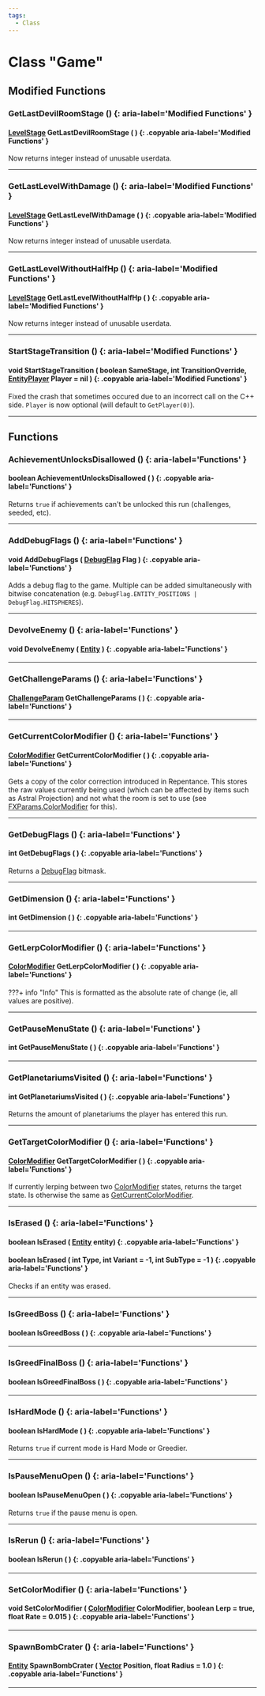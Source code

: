 ```yaml
---
tags:
  - Class
---
```

# Class "Game"

## Modified Functions


### GetLastDevilRoomStage () {: aria-label='Modified Functions' }
#### [LevelStage](https://wofsauge.github.io/IsaacDocs/rep/enums/LevelStage.html) GetLastDevilRoomStage ( ) {: .copyable aria-label='Modified Functions' }
Now returns integer instead of unusable userdata.
___
### GetLastLevelWithDamage () {: aria-label='Modified Functions' }
#### [LevelStage](https://wofsauge.github.io/IsaacDocs/rep/enums/LevelStage.html) GetLastLevelWithDamage ( ) {: .copyable aria-label='Modified Functions' }
Now returns integer instead of unusable userdata.

___
### GetLastLevelWithoutHalfHp () {: aria-label='Modified Functions' }
#### [LevelStage](https://wofsauge.github.io/IsaacDocs/rep/enums/LevelStage.html) GetLastLevelWithoutHalfHp ( ) {: .copyable aria-label='Modified Functions' }
Now returns integer instead of unusable userdata.

___
### StartStageTransition ()  {: aria-label='Modified Functions' }
#### void StartStageTransition ( boolean SameStage, int TransitionOverride, [EntityPlayer](EntityPlayer.md) Player = nil ) {: .copyable aria-label='Modified Functions' }
Fixed the crash that sometimes occured due to an incorrect call on the C++ side.
`Player` is now optional (will default to `GetPlayer(0)`).

___

## Functions

### AchievementUnlocksDisallowed () {: aria-label='Functions' }
#### boolean AchievementUnlocksDisallowed ( ) {: .copyable aria-label='Functions' }
Returns `true` if achievements can't be unlocked this run (challenges, seeded, etc).

___
### AddDebugFlags () {: aria-label='Functions' }
#### void AddDebugFlags ( [DebugFlag](enums/DebugFlag.md) Flag ) {: .copyable aria-label='Functions' }
Adds a debug flag to the game. Multiple can be added simultaneously with bitwise concatenation (e.g. `DebugFlag.ENTITY_POSITIONS | DebugFlag.HITSPHERES`).

___
### DevolveEnemy () {: aria-label='Functions' }
#### void DevolveEnemy ( [Entity](Entity.md) ) {: .copyable aria-label='Functions' }

___
### GetChallengeParams () {: aria-label='Functions' }
#### [ChallengeParam](ChallengeParam.md) GetChallengeParams ( ) {: .copyable aria-label='Functions' }

___
### GetCurrentColorModifier () {: aria-label='Functions' }
#### [ColorModifier](ColorModifier.md) GetCurrentColorModifier ( ) {: .copyable aria-label='Functions' }
Gets a copy of the color correction introduced in Repentance. This stores the raw values currently being used (which can be affected by items such as Astral Projection) and not what the room is set to use (see [FXParams.ColorModifier](FXParams.md#colormodifier) for this).

___
### GetDebugFlags () {: aria-label='Functions' }
#### int GetDebugFlags ( ) {: .copyable aria-label='Functions' }
Returns a [DebugFlag](enums/DebugFlag.md) bitmask.

___
### GetDimension () {: aria-label='Functions' }
#### int GetDimension ( ) {: .copyable aria-label='Functions' }

___
### GetLerpColorModifier () {: aria-label='Functions' }
#### [ColorModifier](ColorModifier.md) GetLerpColorModifier ( ) {: .copyable aria-label='Functions' }

???+ info "Info"
    This is formatted as the absolute rate of change (ie, all values are positive).

___
### GetPauseMenuState () {: aria-label='Functions' }
#### int GetPauseMenuState ( ) {: .copyable aria-label='Functions' }

___
### GetPlanetariumsVisited () {: aria-label='Functions' }
#### int GetPlanetariumsVisited ( ) {: .copyable aria-label='Functions' }
Returns the amount of planetariums the player has entered this run.

___
### GetTargetColorModifier () {: aria-label='Functions' }
#### [ColorModifier](ColorModifier.md) GetTargetColorModifier ( ) {: .copyable aria-label='Functions' }
If currently lerping between two [ColorModifier](ColorModifier.md) states, returns the target state. Is otherwise the same as [GetCurrentColorModifier](Game.md#getcurrentcolormodifier). 

___
### IsErased () {: aria-label='Functions' }
#### boolean IsErased ( [Entity](Entity.md) entity) {: .copyable aria-label='Functions' }
#### boolean IsErased ( int Type, int Variant = -1, int SubType = -1 ) {: .copyable aria-label='Functions' }
Checks if an entity was erased.
___
### IsGreedBoss () {: aria-label='Functions' }
#### boolean IsGreedBoss ( ) {: .copyable aria-label='Functions' }

___
### IsGreedFinalBoss () {: aria-label='Functions' }
#### boolean IsGreedFinalBoss ( ) {: .copyable aria-label='Functions' }

___
### IsHardMode () {: aria-label='Functions' }
#### boolean IsHardMode ( ) {: .copyable aria-label='Functions' }
Returns `true` if current mode is Hard Mode or Greedier.

___
### IsPauseMenuOpen () {: aria-label='Functions' }
#### boolean IsPauseMenuOpen ( ) {: .copyable aria-label='Functions' }
Returns `true` if the pause menu is open.

___
### IsRerun () {: aria-label='Functions' }
#### boolean IsRerun ( ) {: .copyable aria-label='Functions' }

___
### SetColorModifier () {: aria-label='Functions' }
#### void SetColorModifier ( [ColorModifier](ColorModifier.md) ColorModifier, boolean Lerp = true, float Rate = 0.015 ) {: .copyable aria-label='Functions' }

___
### SpawnBombCrater () {: aria-label='Functions' }
#### [Entity](Entity.md) SpawnBombCrater ( [Vector](Vector.md) Position, float Radius = 1.0 ) {: .copyable aria-label='Functions' }

___
